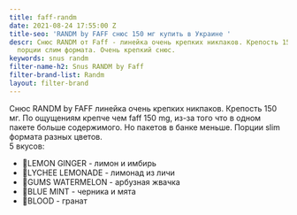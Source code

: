 ```yaml
---
title: faff-randm
date: 2021-08-24 17:55:00 Z
title-seo: 'RANDM by FAFF снюс 150 мг купить в Украине '
descr: Снюс RANDM от Faff - линейка очень крепких никпаков. Крепость 150 мг. Цветные
  порции слим формата. Очень крепкий снюс.
keywords: snus randm
filter-name-h2: Snus RANDM by Faff
filter-brand-list: Randm
layout: filter-brand
---
```


Снюс RANDM by FAFF линейка очень крепких никпаков. Крепость 150 мг. По ощущениям крепче чем faff 150 mg, из-за того что в одном пакете больше содержимого. Но пакетов в банке меньше. Порции slim формата разных цветов.<br>
5 вкусов:
<ul>
	<li>🍋LEMON GINGER - лимон и имбирь</li>
	<li>🍹LYCHEE LEMONADE - лимонад из личи</li>
	<li>🍉GUMS WATERMELON - арбузная жвачка</li>
	<li>🌱BLUE MINT - черника и мята</li>
	<li>🔴BLOOD - гранат</li>
</ul>






